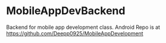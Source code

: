 # MobileAppDevBackend
Backend for mobile app development class. Android Repo is at https://github.com/Deepp0925/MobileAppDevelopment
